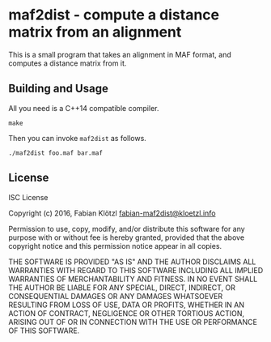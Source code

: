 # maf2dist - compute a distance matrix from an alignment

This is a small program that takes an alignment in MAF format, and computes a distance matrix from it.

## Building and Usage

All you need is a C++14 compatible compiler.

    make

Then you can invoke `maf2dist` as follows.

    ./maf2dist foo.maf bar.maf

## License

ISC License

Copyright (c) 2016, Fabian Klötzl <fabian-maf2dist@kloetzl.info>

Permission to use, copy, modify, and/or distribute this software for any
purpose with or without fee is hereby granted, provided that the above
copyright notice and this permission notice appear in all copies.

THE SOFTWARE IS PROVIDED "AS IS" AND THE AUTHOR DISCLAIMS ALL WARRANTIES
WITH REGARD TO THIS SOFTWARE INCLUDING ALL IMPLIED WARRANTIES OF
MERCHANTABILITY AND FITNESS. IN NO EVENT SHALL THE AUTHOR BE LIABLE FOR
ANY SPECIAL, DIRECT, INDIRECT, OR CONSEQUENTIAL DAMAGES OR ANY DAMAGES
WHATSOEVER RESULTING FROM LOSS OF USE, DATA OR PROFITS, WHETHER IN AN
ACTION OF CONTRACT, NEGLIGENCE OR OTHER TORTIOUS ACTION, ARISING OUT OF
OR IN CONNECTION WITH THE USE OR PERFORMANCE OF THIS SOFTWARE.

